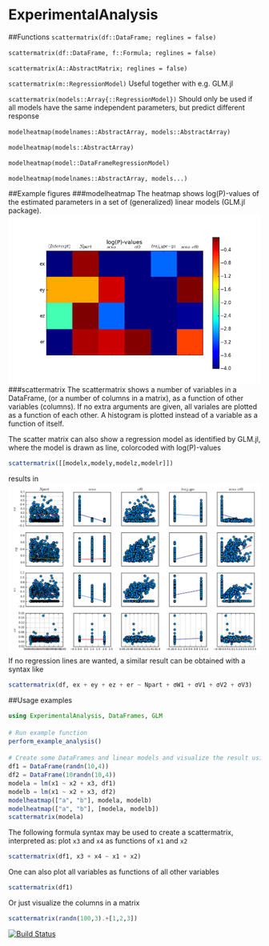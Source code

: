 # ExperimentalAnalysis


##Functions
`scattermatrix(df::DataFrame; reglines = false)`

`scattermatrix(df::DataFrame, f::Formula; reglines = false)`

`scattermatrix(A::AbstractMatrix; reglines = false)`

`scattermatrix(m::RegressionModel)` Useful together with e.g. GLM.jl

`scattermatrix(models::Array{::RegressionModel})` Should only be used if all models have the same independent parameters, but predict different response

`modelheatmap(modelnames::AbstractArray, models::AbstractArray)`

`modelheatmap(models::AbstractArray)`

`modelheatmap(model::DataFrameRegressionModel)`

`modelheatmap(modelnames::AbstractArray, models...)`

##Example figures
###modelheatmap
The heatmap shows log(P)-values of the estimated parameters in a set of (generalized) linear models (GLM.jl package).
![window](images/heatmap.png)
###scattermatrix
The scattermatrix shows a number of variables in a DataFrame, (or a number of columns in a matrix), as a function of other variables (columns). If no extra arguments are given, all variales are plotted as a function of each other. A histogram is plotted instead of a variable as a function of itself.

The scatter matrix can also show a regression model as identified by GLM.jl, where the model is drawn as line, colorcoded with log(P)-values

```julia
scattermatrix([[modelx,modely,modelz,modelr]])
```
results in
![window](images/scatterplot.png)
If no regression lines are wanted, a similar result can be obtained with a syntax like
```julia
scattermatrix(df, ex + ey + ez + er ~ Npart + σW1 + σV1 + σV2 + σV3)
```


##Usage examples
```julia
using ExperimentalAnalysis, DataFrames, GLM

# Run example function
perform_example_analysis()

# Create some DataFrames and linear models and visualize the result using the package functions
df1 = DataFrame(randn(10,4))
df2 = DataFrame(10randn(10,4))
modela = lm(x1 ~ x2 + x3, df1)
modelb = lm(x1 ~ x2 + x3, df2)
modelheatmap(["a", "b"], modela, modelb)
modelheatmap(["a", "b"], [modela, modelb])
scattermatrix(modela)
```

The following formula syntax may be used to create a scattermatrix, interpreted as: plot `x3` and `x4` as functions of `x1` and `x2`
```julia
scattermatrix(df1, x3 + x4 ~ x1 + x2)
```

One can also plot all variables as functions of all other variables
```julia
scattermatrix(df1)
```

Or just visualize the columns in a matrix
```julia
scattermatrix(randn(100,3).+[1,2,3])
```



[![Build Status](https://travis-ci.org/baggepinnen/ExperimentalAnalysis.jl.svg?branch=master)](https://travis-ci.org/baggepinnen/ExperimentalAnalysis.jl)
